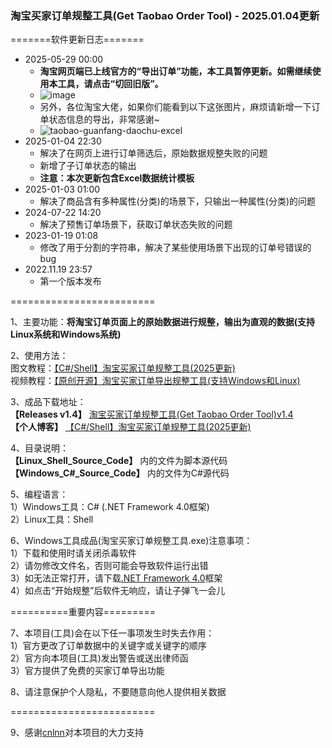 ### 淘宝买家订单规整工具(Get Taobao Order Tool) - 2025.01.04更新
 
=======软件更新日志=======  
  
- 2025-05-29 00:00  
    - **淘宝网页端已上线官方的“导出订单”功能，本工具暂停更新。如需继续使用本工具，请点击“切回旧版”。**  
    - ![image](https://github.com/user-attachments/assets/6ae458d5-cbcb-4e43-b961-56f8a5e2a36e)
    - 另外，各位淘宝大佬，如果你们能看到以下这张图片，麻烦请新增一下订单状态信息的导出，非常感谢~
    - ![taobao-guanfang-daochu-excel](https://github.com/user-attachments/assets/a9254d6c-857e-497d-862f-5bafb130e2d2)
- 2025-01-04 22:30  
    - 解决了在网页上进行订单筛选后，原始数据规整失败的问题
    - 新增了子订单状态的输出  
    - **注意：本次更新包含Excel数据统计模板**  
- 2025-01-03 01:00  
    - 解决了商品含有多种属性(分类)的场景下，只输出一种属性(分类)的问题  
- 2024-07-22 14:20  
    - 解决了预售订单场景下，获取订单状态失败的问题  
- 2023-01-19 01:08  
    - 修改了用于分割的字符串，解决了某些使用场景下出现的订单号错误的bug  
- 2022.11.19 23:57  
    - 第一个版本发布  
  
=========================  

1、主要功能：**将淘宝订单页面上的原始数据进行规整，输出为直观的数据(支持Linux系统和Windows系统)**  
  
2、使用方法：  
图文教程：[【C#/Shell】淘宝买家订单规整工具(2025更新)](https://www.zjhcofi.com/2022/12/09/get-taobao-order/)  
视频教程：[【原创开源】淘宝买家订单导出规整工具(支持Windows和Linux)](https://www.bilibili.com/video/BV1Cg411J7zk)  
 
3、成品下载地址：  
**【Releases v1.4】** [淘宝买家订单规整工具(Get Taobao Order Tool)v1.4](https://github.com/ZJHCOFI/get-taobao-order/releases/tag/v1.4)  
**【个人博客】** [【C#/Shell】淘宝买家订单规整工具(2025更新)](https://www.zjhcofi.com/2022/12/09/get-taobao-order/) 
  
4、目录说明：  
**【Linux_Shell_Source_Code】** 内的文件为脚本源代码  
**【Windows_C#_Source_Code】** 内的文件为C#源代码   
  
5、编程语言：  
1）Windows工具：C# (.NET Framework 4.0框架)  
2）Linux工具：Shell  
  
6、Windows工具成品(淘宝买家订单规整工具.exe)注意事项：  
1）下载和使用时请关闭杀毒软件  
2）请勿修改文件名，否则可能会导致软件运行出错  
3）如无法正常打开，请下载[.NET Framework 4.0](https://dotnet.microsoft.com/zh-cn/download/dotnet-framework/thank-you/net40-offline-installer)框架  
4）如点击“开始规整”后软件无响应，请让子弹飞一会儿
    
==========重要内容=========  
  
7、本项目(工具)会在以下任一事项发生时失去作用：  
1）官方更改了订单数据中的关键字或关键字的顺序  
2）官方向本项目(工具)发出警告或送出律师函  
3）官方提供了免费的买家订单导出功能  
  
8、请注意保护个人隐私，不要随意向他人提供相关数据  
  
=========================  
  
9、感谢[cnlnn](https://github.com/cnlnn)对本项目的大力支持
